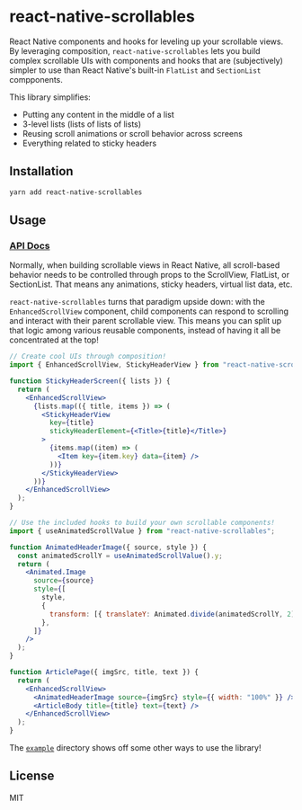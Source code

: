 # react-native-scrollables

React Native components and hooks for leveling up your scrollable views. By leveraging composition, `react-native-scrollables` lets you build complex scrollable UIs with components and hooks that are (subjectively) simpler to use than React Native's built-in `FlatList` and `SectionList` compponents.

This library simplifies:

- Putting any content in the middle of a list
- 3-level lists (lists of lists of lists)
- Reusing scroll animations or scroll behavior across screens
- Everything related to sticky headers

## Installation

```sh
yarn add react-native-scrollables
```

## Usage

### [API Docs](API.md)

Normally, when building scrollable views in React Native, all scroll-based behavior needs to be controlled through props to the ScrollView, FlatList, or SectionList. That means any animations, sticky headers, virtual list data, etc.

`react-native-scrollables` turns that paradigm upside down: with the `EnhancedScrollView` component, child components can respond to scrolling and interact with their parent scrollable view. This means you can split up that logic among various reusable components, instead of having it all be concentrated at the top!

```jsx
// Create cool UIs through composition!
import { EnhancedScrollView, StickyHeaderView } from "react-native-scrollables";

function StickyHeaderScreen({ lists }) {
  return (
    <EnhancedScrollView>
      {lists.map(({ title, items }) => (
        <StickyHeaderView
          key={title}
          stickyHeaderElement={<Title>{title}</Title>}
        >
          {items.map((item) => (
            <Item key={item.key} data={item} />
          ))}
        </StickyHeaderView>
      ))}
    </EnhancedScrollView>
  );
}

// Use the included hooks to build your own scrollable components!
import { useAnimatedScrollValue } from "react-native-scrollables";

function AnimatedHeaderImage({ source, style }) {
  const animatedScrollY = useAnimatedScrollValue().y;
  return (
    <Animated.Image
      source={source}
      style={[
        style,
        {
          transform: [{ translateY: Animated.divide(animatedScrollY, 2) }],
        },
      ]}
    />
  );
}

function ArticlePage({ imgSrc, title, text }) {
  return (
    <EnhancedScrollView>
      <AnimatedHeaderImage source={imgSrc} style={{ width: "100%" }} />
      <ArticleBody title={title} text={text} />
    </EnhancedScrollView>
  );
}
```

The [`example`](example) directory shows off some other ways to use the library!

## License

MIT
